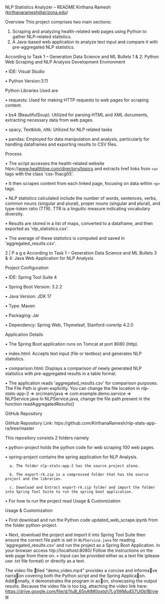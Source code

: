 
NLP Statistics Analyzer – README
Kirthana Ramesh (kirthanaramesh@arizona.edu)


Overview
This project comprises two main sections:
1. Scraping and analyzing health-related web pages using Python to gather NLP-related statistics.
2. A Java-based web application to analyze text input and compare it with pre-aggregated NLP statistics.


According to Task 1 – Generation Data Science and ML Bullets 1 & 2: Python Web Scraping and NLP Analysis
Development Environment

• IDE: Visual Studio

• Python Version:3.11

Python Libraries Used are

• requests: Used for making HTTP requests to web pages for scraping content.

• bs4 (BeautifulSoup): Utilized for parsing HTML and XML documents, extracting necessary data from web pages.

• spacy, Textblob, nltk: Utilized for NLP related tasks

• pandas: Employed for data manipulation and analysis, particularly for handling dataframes and exporting results to CSV files.

Process

• The script accesses the health-related website htps://www.healthline.com/directory/topics and extracts href links from `<a>` tags with the class 'css-1hacg05'.

• It then scrapes content from each linked page, focusing on data within `<p>` tags.

• NLP statistics calculated include the number of words, sentences, verbs, common nouns (singular and plural), proper nouns (singular and plural), and type-token ratio (TTR). TTR is a linguitic measure indicating vocabulary diversity.

• Results are stored in a list of maps, converted to a dataframe, and then exported as 'nlp_statistics.csv'.

• The average of these statistics is computed and saved in 'aggregated_results.csv'.

2 | P a g e
According to Task 1 – Generation Data Science and ML Bullets 3 & 4: Java Web Application for NLP Analysis

Project Configuration

• IDE: Spring Tool Suite 4

• Spring Boot Version: 3.2.2

• Java Version: JDK 17

• Type: Maven

• Packaging: Jar

• Dependency: Spring Web, Thymeleaf, Stanford-corenlp 4.2.0

Application Details

• The Spring Boot application runs on Tomcat at port 8080 (http).

• index.html: Accepts text input (file or textbox) and generates NLP statistics.

• comparison.html: Displays a comparison of newly generated NLP statistics with pre-aggregated results in a table format.

• The application reads 'aggregated_results.csv' for comparison purposes. The File Path is given explicitly. You can change the file location in nlp-stats-app-2 => src/main/java => com.example.demo.service => NLPService.java In NLPService.java, change the file path present in the function readAggregatedResults()

GitHub Repository

GitHub Repository Link: htps://github.com/KirthanaRamesh/nlp-stats-app-ra/tree/master

This repository consists 2 folders namely

• python-project holds the python code for web scraping 100 web pages.

• spring-project contains the spring application for NLP Analysis.

      a. The folder nlp-stats-app-2 has the source project alone.

      b. The export-rk.zip is a compressed folder that has the source project and the libraries.

      c. Download and Extract export-rk.zip folder and import the folder into Spring Tool Suite to run the spring boot application.

• For how to run the project read Usage & Customization

Usage & Customization

• First download and run the Python code updated_web_scrape.ipynb from the folder python-project.

• Next, download the project and import it into Spring Tool Suite then ensure the correct file path is set in `NLPService.java` for reading 'aggregated_results.csv' and run the project as a Spring Boot Application. In your browser access htp://localhost:8080/ Follow the instructions on the web page from there on.
• Input can be provided either as a text file (please use .txt file format) or directly as a text.

The video file 􀆟tled "demo_video.mp4" provides a concise and informa􀆟ve narra􀆟on covering both the Python script and the Spring Applica􀆟on. Addi􀆟onally, it demonstrates the program in ac􀆟on, showcasing the output results. Because the video file is too big, attaching the video link here: https://drive.google.com/file/d/1IuB_65nAtM0oxtsh7Lg1WMu4S7Ul0b1B/view
